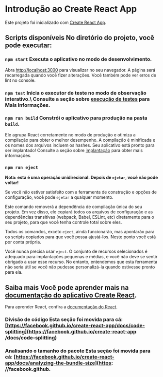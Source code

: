 # Introdução ao Create React App
 Este projeto foi inicializado com [Create React App](https://github.com/facebook/create-react-app).
 
 ## Scripts disponíveis No diretório do projeto, você pode executar: 
 
 ### `npm start` Executa o aplicativo no modo de desenvolvimento.

 Abra [http://localhost:3000](http://localhost:3000) para visualizar no seu navegador. 
 A página será recarregada quando você fizer alterações.
 Você também pode ver erros de lint no console. 
 
 ### `npm test` Inicia o executor de teste no modo de observação interativo.\ Consulte a seção sobre [execução de testes](https://facebook.github.io/create-react-app/docs/running-tests) para Mais Informações. 
 
 ### `npm run build` Constrói o aplicativo para produção na pasta `build`.
 Ele agrupa React corretamente no modo de produção e otimiza a compilação para obter o melhor desempenho. A compilação é minificada e os nomes dos arquivos incluem os hashes.
 Seu aplicativo está pronto para ser implantado! Consulte a seção sobre [implantação](https://facebook.github.io/create-react-app/docs/deployment) para obter mais informações. 
 
 ### `npm run eject` 
 
 **Nota: esta é uma operação unidirecional.  Depois de `ejetar`, você não pode voltar!** 

  Se você não estiver satisfeito com a ferramenta de construção e opções de configuração, 
  você pode `ejetar` a qualquer momento. 

  Este comando removerá a dependência de compilação única do seu projeto. Em vez disso, 
  ele copiará todos os arquivos de configuração e as dependências transitivas (webpack, 
  Babel, ESLint, etc) diretamente para o seu projeto, para que você tenha controle total
  sobre eles. 

  Todos os comandos, exceto `eject`, ainda funcionarão, mas apontarão para os scripts 
  copiados para que você possa ajustá-los. Neste ponto você está por conta própria. 
  
  Você nunca precisa usar `eject`.
  O conjunto de recursos selecionados é adequado para implantações pequenas e médias, 
  e você não deve se sentir obrigado a usar esse recurso. No entanto, entendemos que 
  esta ferramenta não seria útil se você não pudesse personalizá-la quando estivesse 
  pronto para ela. 
  
  ## Saiba mais Você pode aprender mais na [documentação do aplicativo Create React](https://facebook.github.io/create-react-app/docs/getting-started). 
  
  Para aprender React, confira a [documentação do React](https://reactjs.org/). 
  
  ### Divisão de código Esta seção foi movida para cá: [https://facebook.github.io/create-react-app/docs/code-splitting](https://facebook.github.io/create-react-app /docs/code-splitting) 
  
  ### Analisando o tamanho do pacote Esta seção foi movida para cá: [https://facebook.github.io/create-react-app/docs/analyzing-the-bundle-size](https: //facebook.github.

